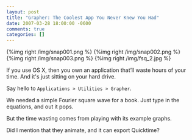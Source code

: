 ```yaml
---
layout: post
title: "Grapher: The Coolest App You Never Knew You Had"
date: 2007-03-28 18:00:00 -0600
comments: true
categories: []
---
```



{%img right /img/snap001.png %}
{%img right /img/snap002.png %}
{%img right /img/snap003.png %}
{%img right /img/fsq_2.jpg %}


    
If you use OS X, then you own an application that’ll waste hours of
your time. And it's just sitting on your hard drive.


Say hello to `Applications > Utilities > Grapher`.


We needed a simple Fourier square wave for a book. Just type in the
equations, and out it pops.


But the time wasting comes from playing with its example graphs.


Did I mention that they animate, and it can export Quicktime?

